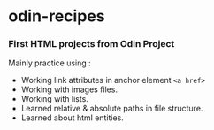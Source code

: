 # odin-recipes

### First HTML projects from Odin Project

Mainly practice using :

- Working link attributes in anchor element `<a href>`
- Working with images files.
- Working with lists.
- Learned relative & absolute paths in file structure.
- Learned about html entities.